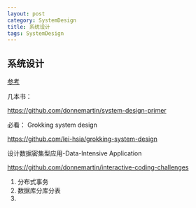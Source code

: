 ```yaml
---
layout: post
category: SystemDesign
title: 系统设计
tags: SystemDesign
---
```


## 系统设计

[参考](https://soulmachine.gitbooks.io/system-design/content/cn/)

几本书：

https://github.com/donnemartin/system-design-primer

必看： Grokking system design

https://github.com/lei-hsia/grokking-system-design

设计数据密集型应用-Data-Intensive Application





https://github.com/donnemartin/interactive-coding-challenges





1. 分布式事务
2. 数据库分库分表
3. 